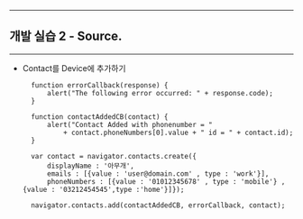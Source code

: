 <!--
{
	"title": "개발 실습 2 - Source. ",
	"group": 2,
	"order": 18
}
-->

-----------------------

## 개발 실습 2 - Source.  ##

-----------------------
- Contact를 Device에 추가하기 


		function errorCallback(response) {
			alert("The following error occurred: " + response.code);
		}

		function contactAddedCB(contact) {
			alert("Contact Added with phonenumber = "
				+ contact.phoneNumbers[0].value + " id = " + contact.id);
		}

		var contact = navigator.contacts.create({
			displayName : '아무개',
			emails : [{value : 'user@domain.com' , type : 'work'}],
			phoneNumbers : [{value : '01012345678' , type : 'mobile'} , {value : '03212454545',type :'home'}]});

		navigator.contacts.add(contactAddedCB, errorCallback, contact);


 









